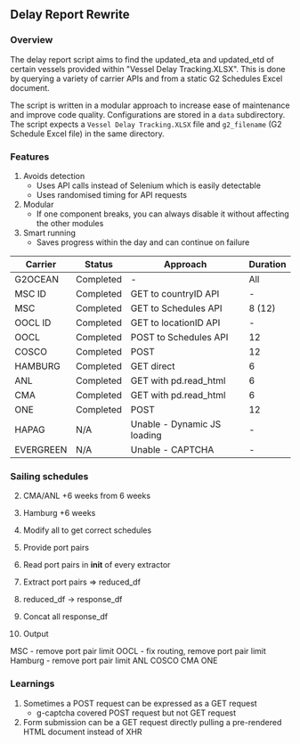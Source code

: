 ## Delay Report Rewrite

### Overview

The delay report script aims to find the updated_eta and updated_etd of certain vessels provided within "Vessel Delay Tracking.XLSX". This is done by querying a variety of carrier APIs and from a static G2 Schedules Excel document.

The script is written in a modular approach to increase ease of maintenance and improve code quality. Configurations are stored in a `data` subdirectory. The script expects a `Vessel Delay Tracking.XLSX` file and `g2_filename` (G2 Schedule Excel file) in the same directory.

### Features

1. Avoids detection
   - Uses API calls instead of Selenium which is easily detectable
   - Uses randomised timing for API requests
2. Modular
   - If one component breaks, you can always disable it without affecting the other modules
3. Smart running
   - Saves progress within the day and can continue on failure

| Carrier   | Status    | Approach                    | Duration |
| --------- | --------- | --------------------------- | -------- |
| G2OCEAN   | Completed | -                           | All      |
| MSC ID    | Completed | GET to countryID API        | -        |
| MSC       | Completed | GET to Schedules API        | 8 (12)   |
| OOCL ID   | Completed | GET to locationID API       | -        |
| OOCL      | Completed | POST to Schedules API       | 12       |
| COSCO     | Completed | POST                        | 12       |
| HAMBURG   | Completed | GET direct                  | 6        |
| ANL       | Completed | GET with pd.read_html       | 6        |
| CMA       | Completed | GET with pd.read_html       | 6        |
| ONE       | Completed | POST                        | 12       |
| HAPAG     | N/A       | Unable - Dynamic JS loading | -        |
| EVERGREEN | N/A       | Unable - CAPTCHA            | -        |

### Sailing schedules

2. CMA/ANL +6 weeks from 6 weeks
3. Hamburg +6 weeks
4. Modify all to get correct schedules

5. Provide port pairs
6. Read port pairs in **init** of every extractor
7. Extract port pairs => reduced_df
8. reduced_df -> response_df
9. Concat all response_df
10. Output

MSC - remove port pair limit
OOCL - fix routing, remove port pair limit
Hamburg - remove port pair limit
ANL
COSCO
CMA
ONE

### Learnings

1. Sometimes a POST request can be expressed as a GET request
   - g-captcha covered POST request but not GET request
2. Form submission can be a GET request directly pulling a pre-rendered HTML document instead of XHR
